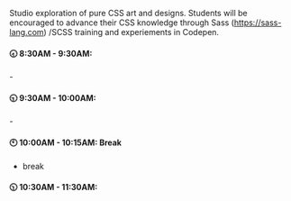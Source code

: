 
Studio exploration of pure CSS art and designs. Students will be encouraged to advance their CSS knowledge through Sass (https://sass-lang.com) /SCSS training and experiements in Codepen. 



#### :clock830: 8:30AM - 9:30AM: 

\- 

#### :clock930: 9:30AM - 10:00AM: 

\- 

#### :clock10: 10:00AM - 10:15AM: Break

- break

#### :clock1030: 10:30AM - 11:30AM: 

